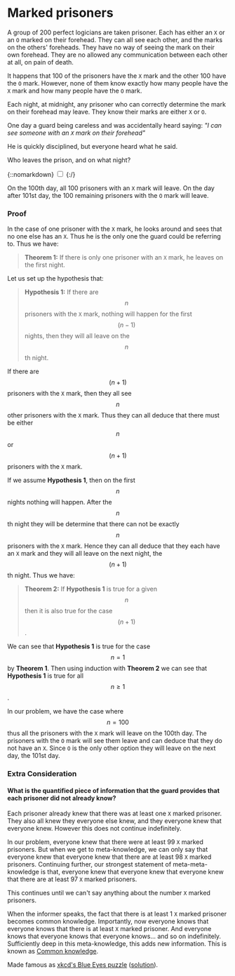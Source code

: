 # Marked prisoners

A group of 200 perfect logicians are taken prisoner. Each has either an
`X` or an `O` marked on their forehead. They can all see each
other, and the marks on the others' foreheads. They have no way of seeing
the mark on their own forehead. They are no allowed any communication between
each other at all, on pain of death.

It happens that 100 of the prisoners have the `X` mark and the other 100
have the `O` mark. However, none of them know exactly how many people
have the `X` mark and how many people have the `O` mark.

Each night, at midnight, any prisoner who can correctly determine the mark
on their forehead may leave. They know their marks are either `X` or
`O`.

One day a guard being careless and was accidentally heard saying:
_"I can see someone with an `X` mark on their forehead"_

He is quickly disciplined, but everyone heard what he said.

Who leaves the prison, and on what night?

{::nomarkdown}
<label for="{{ include.id }}"></label>
<input type="checkbox" class="solution" id="{{ include.id }}">
{:/}
<div>

On the 100th day, all 100 prisoners with an `X` mark will leave. On
the day after 101st day, the 100 remaining prisoners with the `O` mark
will leave.

### Proof

In the case of one prisoner with the `X` mark, he looks around and sees
that no one else has an `X`. Thus he is the only one the guard could
be referring to. Thus we have:

> **Theorem 1:** If there is only one prisoner with an `X` mark, he leaves on the first night.

Let us set up the hypothesis that:

> **Hypothesis 1:** If there are $$ n $$ prisoners with the `X` mark,
> nothing will happen for the first $$ (n-1) $$ nights, then they will all
> leave on the $$ n $$th night.

If there are $$ (n+1) $$ prisoners with the `X` mark, then they all see $$ n $$
other prisoners with the `X` mark. Thus they can all deduce that there
must be either $$ n $$ or $$ (n+1) $$ prisoners with the `X` mark.

If we assume **Hypothesis 1**, then on the first $$ n $$ nights nothing will
happen. After the $$ n $$th night they will be determine that there can not be
exactly $$ n $$ prisoners with the `X` mark. Hence they can all deduce that
they each have an `X` mark and they will all leave on the next night,
the $$(n+1)$$th night. Thus we have:

> **Theorem 2:** If **Hypothesis 1** is true for a given $$ n $$ then it is also true for the case $$ (n+1) $$.

We can see that **Hypothesis 1** is true for the case $$ n = 1 $$ by
**Theorem 1**. Then using induction with **Theorem 2** we can see that
**Hypothesis 1** is true for all $$ n \ge 1 $$.

In our problem, we have the case where $$ n = 100 $$ thus all the prisoners
with the `X` mark will leave on the 100th day. The prisoners with the
`O` mark will see them leave and can deduce that they do not have an
`X`. Since `O` is the only other option they will leave on the
next day, the 101st day.

### Extra Consideration

#### What is the quantified piece of information that the guard provides that each prisoner did not already know?

Each prisoner already knew that there was at least one `X` marked
prisoner. They also all knew they everyone else knew, and they everyone knew
that everyone knew. However this does not continue indefinitely.

In our problem, everyone knew that there were at least 99 `X` marked
prisoners. But when we get to meta-knowledge, we can only say that everyone
knew that everyone knew that there are at least 98 `X` marked
prisoners. Continuing further, our strongest statement of meta-meta-knowledge
is that, everyone knew that everyone knew that everyone knew that there are at
least 97 `X` marked prisoners.

This continues until we can't say anything about the number `X` marked
prisoners.

When the informer speaks, the fact that there is at least 1 `X` marked
prisoner becomes common knowledge. Importantly, now everyone knows that
everyone knows that there is at least `X` marked prisoner. And everyone
knows that everyone knows that everyone knows... and so on indefinitely.
Sufficiently deep in this meta-knowledge, this adds new information. This is known as [Common knowledge](https://en.wikipedia.org/wiki/Common_knowledge).

</div>

Made famous as [xkcd's Blue Eyes puzzle](https://xkcd.com/blue_eyes.html) ([solution](https://xkcd.com/solution.html)).
